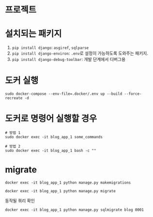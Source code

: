 # 프로젝트

# 설치되는 패키지
1. `pip install django`: `asgiref`, `sqlparse`
2. `pip install django-environ`: `.env`로 설정이 가능하도록 도와주는 패키지.
3. `pip install django-debug-toolbar`: 개발 단계에서 디버그용 


# 도커 실행
```shell
sudo docker-compose --env-file=.docker/.env up --build --force-recreate -d
```

# 도커로 명령어 실행할 경우
```shell
# 방법 1
sudo docker exec -it blog_app_1 some_commands

# 방법 2
sudo docker exec -it blog_app_1 bash -c ""
```

# migrate
```shell
docker exec -it blog_app_1 python manage.py makemigrations

docker exec -it blog_app_1 python manage.py migrate
```

동작될 쿼리 확인
```shell
docker exec -it blog_app_1 python manage.py sqlmigrate blog 0001
```
